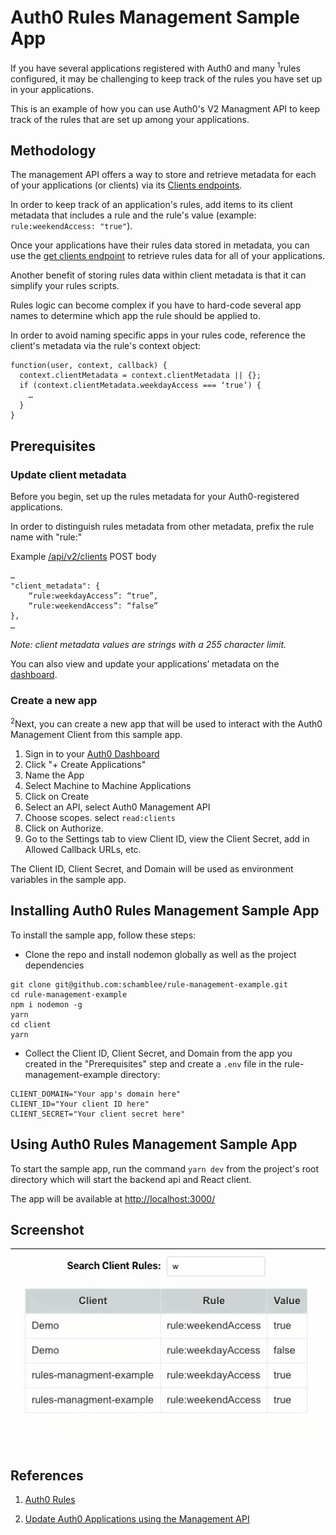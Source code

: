 # Auth0 Rules Management Sample App

If you have several applications registered with Auth0 and many <sup>1</sup>rules configured, it may be challenging to keep track of the rules you have set up in your applications.

This is an example of how you can use Auth0's V2 Managment API to keep
track of the rules that are set up among your applications.

## Methodology

The management API offers a way to store and retrieve metadata for each of your applications (or clients) via its [Clients endpoints](https://auth0.com/docs/api/management/v2#!/Clients/get_clients).

In order to keep track of an application's rules, add items to its client metadata that includes a rule and the rule's value (example: `rule:weekendAccess: "true"`).

Once your applications have their rules data stored in metadata, you can use the [get clients endpoint](https://auth0.com/docs/api/management/v2#!/Clients/get_clients) to retrieve rules data for all of your applications.

Another benefit of storing rules data within client metadata is that it can simplify your rules scripts.

Rules logic can become complex if you have to hard-code several app names to determine which app the rule should be applied to.

In order to avoid naming specific apps in your rules code, reference the client's metadata via the rule's context object:

```
function(user, context, callback) {
  context.clientMetadata = context.clientMetadata || {};
  if (context.clientMetadata.weekdayAccess === ‘true’) {
    …
  }
}
```

## Prerequisites

### Update client metadata

Before you begin, set up the rules metadata for your Auth0-registered applications.

In order to distinguish rules metadata from other
metadata, prefix the rule name with "rule:"

Example [/api/v2/clients](https://auth0.com/docs/api/management/v2#!/Clients/post_clients) POST body

```
…
"client_metadata": {
    “rule:weekdayAccess”: “true”,
    “rule:weekendAccess”: “false”
},
…
```

_Note: client metadata values are strings with a 255 character limit._

You can also view and update your applications’ metadata on the [dashboard](https://auth0.com/docs/get-started/dashboard/application-settings#application-metadata).

### Create a new app

<sup>2</sup>Next, you can create a new app that will be used to interact with the Auth0 Management Client from this sample app.

1. Sign in to your [Auth0 Dashboard](https://manage.auth0.com)
2. Click "+ Create Applications"
2. Name the App
3. Select Machine to Machine Applications
4. Click on Create
5. Select an API, select Auth0 Management API
6. Choose scopes. select `read:clients`
7. Click on Authorize.
8. Go to the Settings tab to view Client ID, view the Client Secret, add in Allowed Callback URLs, etc.

The Client ID, Client Secret, and Domain will be used as environment variables in the sample app.

## Installing Auth0 Rules Management Sample App

To install the sample app, follow these steps:

* Clone the repo and install nodemon globally as well as the project dependencies

```
git clone git@github.com:schamblee/rule-management-example.git
cd rule-management-example
npm i nodemon -g
yarn
cd client
yarn
```

* Collect the Client ID, Client Secret, and Domain from the app you created in the "Prerequisites" step and create a `.env` file in the rule-management-example directory:

```
CLIENT_DOMAIN="Your app's domain here"
CLIENT_ID="Your client ID here"
CLIENT_SECRET="Your client secret here"
```

## Using Auth0 Rules Management Sample App

To start the sample app, run the command `yarn dev` from the project's root directory which will start the backend api and React client.

The app will be available at <http://localhost:3000/>

## Screenshot

![](/demo.gif)

## References

1. [Auth0 Rules](https://auth0.com/docs/rules)

2. [Update Auth0 Applications using the Management API](https://auth0.com/blog/update-auth0-applications-using-the-management-api/)
